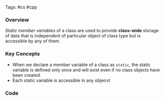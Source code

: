 Tags: #cs #cpp
### Overview
*Static member variables* of a class are used to provide **class-wide** storage of data that is independent of particular object of class type but is accessible by any of them.
### Key Concepts
- When we declare a member variable of a class as `static`, the static variable is defined only once and will exist even if no class objects have been created.
- Each static variable is accessible in any objecvt

### Code

```

```
